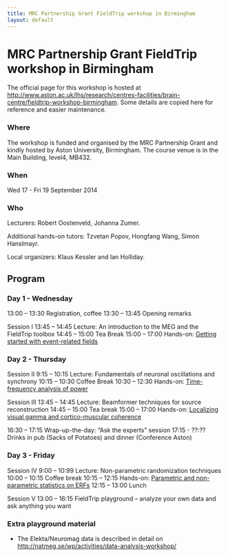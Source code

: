 ```yaml
---
title: MRC Partnership Grant FieldTrip workshop in Birmingham
layout: default
---
```


# MRC Partnership Grant FieldTrip workshop in Birmingham

The official page for this workshop is hosted at http://www.aston.ac.uk/lhs/research/centres-facilities/brain-centre/fieldtrip-workshop-birmingham. Some details are copied here for reference and easier maintenance.

### Where

The workshop is funded and organised by the MRC Partnership Grant and kindly hosted by Aston University, Birmingham. The course venue is in the Main Building, level4, MB432.

### When

Wed 17 - Fri 19 September 2014

### Who

Lecturers: Robert Oostenveld, Johanna Zumer.

Additional hands-on tutors: Tzvetan Popov, Hongfang Wang, Simon Hanslmayr.

Local organizers: Klaus Kessler and Ian Holliday.

## Program

### Day 1 - Wednesday

13:00 – 13:30 		 Registration, coffee
13:30 – 13:45 		 Opening remarks

Session I
13:45 – 14:45 		 Lecture: An introduction to the MEG and the FieldTrip toolbox
14:45 – 15:00 		 Tea Break
15:00 – 17:00 		 Hands-on: [Getting started with event-related fields](/tutorial/eventrelatedaveraging)

### Day 2 - Thursday

Session II
9:15 – 10:15		Lecture: Fundamentals of neuronal oscillations and  synchrony
10:15 – 10:30   	Coffee Break
10:30 – 12:30		Hands-on: [Time-frequency analysis of power](/tutorial/timefrequencyanalysis )

Session III
13:45 – 14:45		Lecture: Beamformer techniques for source reconstruction
14:45 – 15:00		Tea break
15:00 – 17:00		Hands-on: [Localizing visual gamma and cortico-muscular coherence](/tutorial/beamformingextended)

16:30 – 17:15		Wrap-up-the-day: “Ask the experts” session
17:15 - ??:?? 		Drinks in pub (Sacks of Potatoes) and dinner (Conference Aston)

### Day 3 - Friday

Session IV
9:00 – 10:99		Lecture: Non-parametric randomization techniques
10:00 – 10:15		Coffee break
10:15 – 12:15	        Hands-on: [Parametric and non-parametric statistics on ERFs](/tutorial/cluster_permutation_timelock)
12:15 – 13:00		Lunch

Session V
13:00 – 16:15		FieldTrip playground – analyze your own data and ask anything you want

### Extra playground material

*  The Elekta/Neuromag data is described in detail on http://natmeg.se/wp/activities/data-analysis-workshop/
